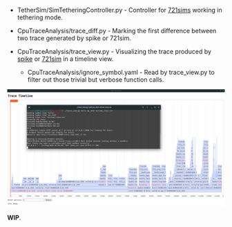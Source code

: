 - TetherSim/SimTetheringController.py - Controller for [721sims](https://github.ncsu.edu/jli95/721sim/tree/trace_support) working in tethering mode.

  

- CpuTraceAnalysis/trace_diff.py - Marking the first difference between two trace generated by spike or 721sim.

  

- CpuTraceAnalysis/trace_view.py - Visualizing the trace produced by [spike](https://github.com/s117/riscv-isa-sim/tree/WIB_trace_support) or [721sim](https://github.ncsu.edu/jli95/721sim/tree/trace_support) in a timeline view.
  
  - CpuTraceAnalysis/ignore_symbol.yaml - Read by trace_view.py to filter out those trivial but verbose function calls.

![image-20200813043919822](https://raw.githubusercontent.com/s117/anycore-dbg-supplement/master/README.assets/image-20200813043919822.png)



**WIP**.